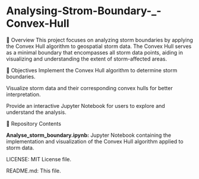 # Analysing-Strom-Boundary-_-Convex-Hull
📘 Overview
This project focuses on analyzing storm boundaries by applying the Convex Hull algorithm to geospatial storm data. The Convex Hull serves as a minimal boundary that encompasses all storm data points, aiding in visualizing and understanding the extent of storm-affected areas.

🧠 Objectives
Implement the Convex Hull algorithm to determine storm boundaries.

Visualize storm data and their corresponding convex hulls for better interpretation.

Provide an interactive Jupyter Notebook for users to explore and understand the analysis.

📁 Repository Contents

**Analyse_storm_boundary.ipynb:** Jupyter Notebook containing the implementation and visualization of the Convex Hull algorithm applied to storm data.

LICENSE: MIT License file.

README.md: This file.

